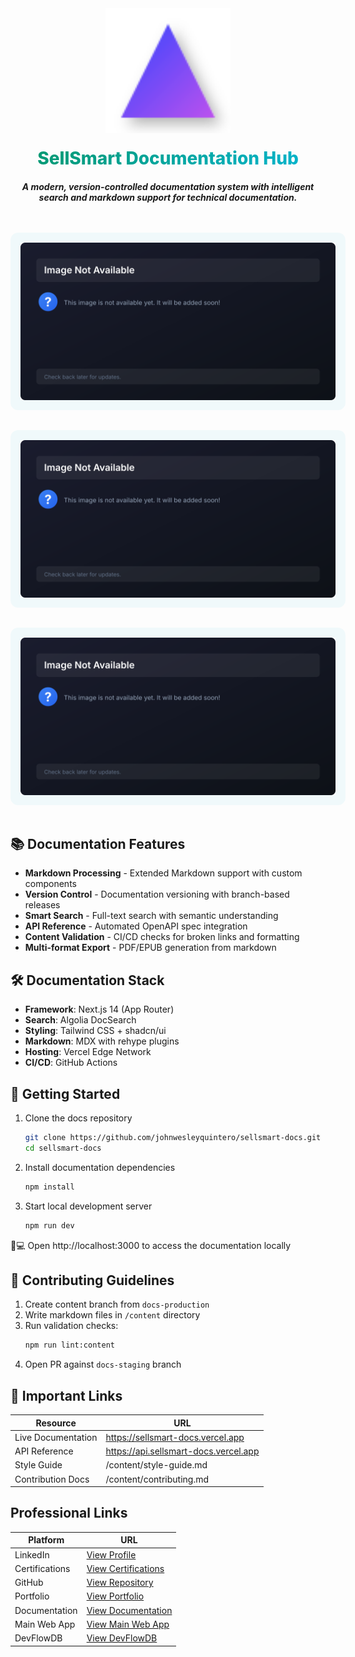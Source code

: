 <div align="center">
  <img src="public/logo.svg" alt="SellSmart Docs Logo" width="200" />
  <h1 style="background: linear-gradient(135deg, #059669 0%, #06b6d4 100%); -webkit-background-clip: text; -webkit-text-fill-color: transparent; margin: 20px 0; font-family: 'Inter', sans-serif; font-weight: 800;">SellSmart Documentation Hub</h1>
  
  ***A modern, version-controlled documentation system with intelligent search and markdown support for technical documentation.***

  <div style="display: grid; grid-template-columns: repeat(auto-fit, minmax(300px, 1fr)); gap: 2rem; margin: 3rem 0;">
    <img src="public\default.svg" alt="Documentation Preview" style="width: 100%; height: auto; border-radius: 12px; padding: 1rem; background: rgba(6, 182, 212, 0.05);">
    <img src="public\default.svg" alt="API Reference" style="width: 100%; height: auto; border-radius: 12px; padding: 1rem; background: rgba(6, 182, 212, 0.05);">
    <img src="public\default.svg" alt="Version Control" style="width: 100%; height: auto; border-radius: 12px; padding: 1rem; background: rgba(6, 182, 212, 0.05);">
  </div>
</div>

## 📚 Documentation Features

- **Markdown Processing** - Extended Markdown support with custom components
- **Version Control** - Documentation versioning with branch-based releases
- **Smart Search** - Full-text search with semantic understanding
- **API Reference** - Automated OpenAPI spec integration
- **Content Validation** - CI/CD checks for broken links and formatting
- **Multi-format Export** - PDF/EPUB generation from markdown

## 🛠 Documentation Stack

- **Framework**: Next.js 14 (App Router)
- **Search**: Algolia DocSearch
- **Styling**: Tailwind CSS + shadcn/ui
- **Markdown**: MDX with rehype plugins
- **Hosting**: Vercel Edge Network
- **CI/CD**: GitHub Actions

## 🏁 Getting Started

1. Clone the docs repository
   ```bash
   git clone https://github.com/johnwesleyquintero/sellsmart-docs.git
   cd sellsmart-docs
   ```

2. Install documentation dependencies
   ```bash
   npm install
   ```

3. Start local development server
   ```bash
   npm run dev
   ```

👩💻 Open http://localhost:3000 to access the documentation locally

## 🤝 Contributing Guidelines

1. Create content branch from `docs-production`
2. Write markdown files in `/content` directory
3. Run validation checks:
   ```bash
   npm run lint:content
   ```
4. Open PR against `docs-staging` branch

## 🔗 Important Links

| Resource          | URL                                      |
|--------------------|------------------------------------------|
| Live Documentation| https://sellsmart-docs.vercel.app       |
| API Reference     | https://api.sellsmart-docs.vercel.app   |
| Style Guide       | /content/style-guide.md                |
| Contribution Docs | /content/contributing.md               |

## Professional Links

| **Platform**       | **URL**                                                                 |
|--------------------|-------------------------------------------------------------------------|
| LinkedIn          | [View Profile](https://www.linkedin.com/in/wesleyquintero/)             |
| Certifications    | [View Certifications](https://www.linkedin.com/in/wesleyquintero/details/certifications/) |
| GitHub            | [View Repository](https://github.com/johnwesleyquintero)               |
| Portfolio         | [View Portfolio](https://wesleyquintero.vercel.app/)                   |
| Documentation     | [View Documentation](https://sellsmart-docs.vercel.app/)              |
| Main Web App      | [View Main Web App](https://sellsmart-hub.vercel.app/)                |
| DevFlowDB         | [View DevFlowDB](https://devflowdb.vercel.app/)                   |
